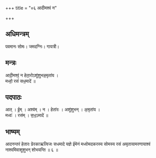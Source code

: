 +++
title = "०६ आदीमश्वं न"

+++
## अधिमन्त्रम्
पवमानः सोमः। जमदग्निः। गायत्री।

## मन्त्रः
आदी॒मश्वं॒ न हेता॒रोऽशू॑शुभन्न॒मृता॑य ।  
मध्वो॒ रसं॑ सध॒मादे॑ ॥

## पदपाठः
आत् । ई॒म् । अश्व॑म् । न । हेता॑रः । अशू॑शुभन् । अ॒मृता॑य ।  
मध्वः॑ । रस॑म् । स॒ध॒ऽमादे॑ ॥

## भाष्यम्
आदनन्तरं हेतारः प्रेरकाऋत्विजः सधमादे यज्ञे ईमेनं मध्वोमदकरस्य सोमस्य रसं अमृतायामरणायाश्वं नाश्वमिवाशूशुभन् शोभयन्ति ॥ ६ ॥